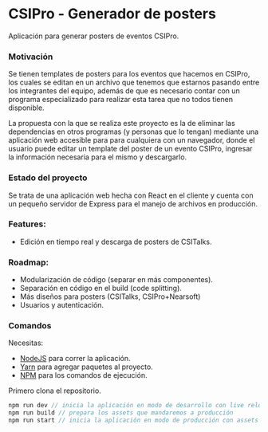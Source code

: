 # CSIPro - Generador de posters
Aplicación para generar posters de eventos CSIPro.

### Motivación

Se tienen templates de posters para los eventos que hacemos en CSIPro, los cuales se editan en un archivo que tenemos que estarnos pasando entre los integrantes del equipo, además de que es necesario contar con un programa especializado para realizar esta tarea que no todos tienen disponible.

La propuesta con la que se realiza este proyecto es la de eliminar las dependencias en otros programas (y personas que lo tengan) mediante una aplicación web accesible para para cualquiera con un navegador, donde el usuario puede editar un template del poster de un evento CSIPro, ingresar la información necesaria para el mismo y descargarlo.

### Estado del proyecto

Se trata de una aplicación web hecha con React en el cliente y cuenta con un pequeño servidor de Express para el manejo de archivos en producción.

### Features:
- Edición en tiempo real y descarga de posters de CSITalks.

### Roadmap:
- Modularización de código (separar en más componentes).
- Separación en código en el build (code splitting).
- Más diseños para posters (CSITalks, CSIPro+Nearsoft)
- Usuarios y autenticación.

### Comandos
Necesitas:
- [NodeJS](https://nodejs.org/en/) para correr la aplicación.
- [Yarn](https://yarnpkg.com/) para agregar paquetes al proyecto.
- [NPM](https://npmjs.org) para los comandos de ejecución.

Primero clona el repositorio.
```js
npm run dev // inicia la aplicación en modo de desarrollo con live reload de js y css
npm run build // prepara los assets que mandaremos a producción
npm run start // inicia la aplicación en modo de producción con assets optimizados
```
